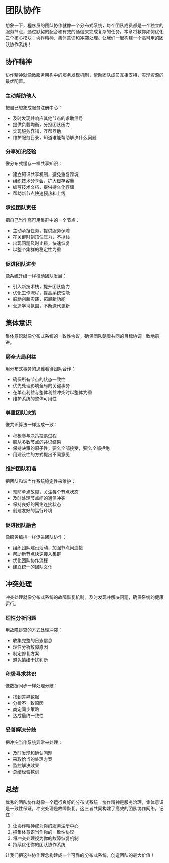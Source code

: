 # 团队协作

想象一下，程序员的团队协作就像一个分布式系统，每个团队成员都是一个独立的服务节点，通过默契的配合和有效的通信来完成复杂的任务。本章将教你如何优化三个核心模块：协作精神、集体意识和冲突处理。让我们一起构建一个高可用的团队协作系统！

## 协作精神

协作精神就像微服务架构中的服务发现机制，帮助团队成员互相支持，实现资源的最优配置。

### 主动帮助他人

把自己想象成服务注册中心：
- 及时发现并响应其他节点的求助信号
- 提供负载均衡，分担团队压力
- 实现服务容错，互帮互助
- 维护服务目录，知道谁能帮助解决什么问题

### 分享知识经验

像分布式缓存一样共享知识：
- 建立知识共享机制，避免重复踩坑
- 组织技术分享会，扩大缓存容量
- 编写技术文档，提供持久化存储
- 帮助新节点快速预热和上线

### 承担团队责任

把自己当作高可用集群中的一个节点：
- 主动承担任务，提供服务保障
- 在关键时刻顶住压力，不掉线
- 出现问题及时止损，快速恢复
- 以整个集群的稳定性为重

### 促进团队进步

像系统升级一样推动团队发展：
- 引入新技术栈，提升团队能力
- 优化工作流程，提高系统性能
- 鼓励创新实践，拓展新功能
- 营造学习氛围，不断迭代更新

## 集体意识

集体意识就像分布式系统的一致性协议，确保团队朝着共同的目标协调一致地前进。

### 顾全大局利益

用分布式事务的思维看待团队合作：
- 确保所有节点的状态一致性
- 优先处理影响全局的关键事务
- 在单点利益与整体利益冲突时以整体为重
- 维护系统的整体可用性

### 尊重团队决策

像共识算法一样达成一致：
- 积极参与决策投票过程
- 服从多数节点的共识结果
- 保持决策的原子性，要么全部接受，要么全部拒绝
- 用建设性的方式提出不同意见

### 维护团队和谐

把团队和谐当作系统稳定性来维护：
- 预防单点故障，关注每个节点状态
- 及时处理节点间的通信冲突
- 保持良好的网络连接状态
- 创建友好的运行环境

### 促进团队融合

像服务编排一样促进团队协作：
- 组织团队建设活动，加强节点间连接
- 帮助新节点快速接入集群
- 优化团队协作流程
- 建立统一的团队文化

## 冲突处理

冲突处理就像分布式系统的故障恢复机制，及时发现并解决问题，确保系统的健康运行。

### 理性分析问题

用故障排查的方式处理冲突：
- 收集完整的日志信息
- 理性分析故障原因
- 制定修复方案
- 避免情绪干扰判断

### 积极寻求共识

像数据同步一样处理分歧：
- 找到差异数据
- 分析不一致原因
- 商定同步策略
- 达成最终一致性

### 妥善解决分歧

把冲突当作系统异常来处理：
- 及时发现和确认问题
- 采取恰当的处理方案
- 监控解决效果
- 总结经验教训

## 总结

优秀的团队协作就像一个运行良好的分布式系统：协作精神是服务治理，集体意识是一致性保证，冲突处理是故障恢复。这三者共同构建了高效的团队协作网络。记住：

1. 让协作精神成为你的服务注册中心
2. 把集体意识当作你的一致性协议
3. 将冲突处理视为你的故障恢复机制
4. 持续优化你的团队协作系统

让我们把这些协作理念构建成一个可靠的分布式系统，创造团队的最大价值！